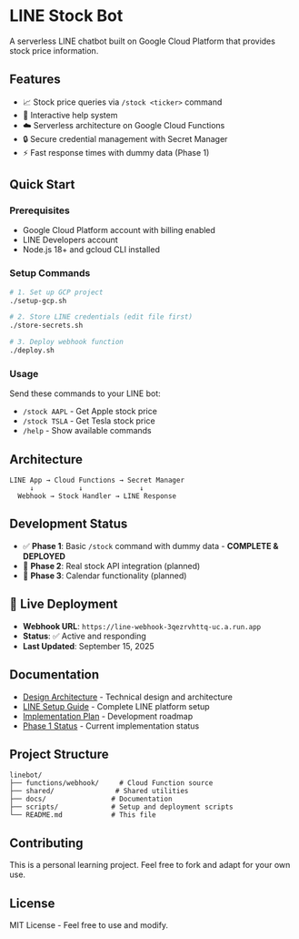 # LINE Stock Bot

A serverless LINE chatbot built on Google Cloud Platform that provides stock price information.

## Features

- 📈 Stock price queries via `/stock <ticker>` command
- 🤖 Interactive help system
- ☁️ Serverless architecture on Google Cloud Functions
- 🔒 Secure credential management with Secret Manager
- ⚡ Fast response times with dummy data (Phase 1)

## Quick Start

### Prerequisites
- Google Cloud Platform account with billing enabled
- LINE Developers account
- Node.js 18+ and gcloud CLI installed

### Setup Commands

```bash
# 1. Set up GCP project
./setup-gcp.sh

# 2. Store LINE credentials (edit file first)
./store-secrets.sh

# 3. Deploy webhook function
./deploy.sh
```

### Usage

Send these commands to your LINE bot:

- `/stock AAPL` - Get Apple stock price
- `/stock TSLA` - Get Tesla stock price  
- `/help` - Show available commands

## Architecture

```
LINE App → Cloud Functions → Secret Manager
     ↓           ↓              ↓
  Webhook → Stock Handler → LINE Response
```

## Development Status

- ✅ **Phase 1**: Basic `/stock` command with dummy data - **COMPLETE & DEPLOYED**
- 🔄 **Phase 2**: Real stock API integration (planned)
- 🔄 **Phase 3**: Calendar functionality (planned)

## 🚀 Live Deployment

- **Webhook URL**: `https://line-webhook-3qezrvhttq-uc.a.run.app`
- **Status**: ✅ Active and responding
- **Last Updated**: September 15, 2025

## Documentation

- [Design Architecture](./DESIGN.md) - Technical design and architecture
- [LINE Setup Guide](./LINE_SETUP.md) - Complete LINE platform setup
- [Implementation Plan](./IMPLEMENTATION_PLAN.md) - Development roadmap
- [Phase 1 Status](./PHASE1_STATUS.md) - Current implementation status

## Project Structure

```
linebot/
├── functions/webhook/     # Cloud Function source
├── shared/               # Shared utilities
├── docs/                # Documentation
├── scripts/             # Setup and deployment scripts
└── README.md            # This file
```

## Contributing

This is a personal learning project. Feel free to fork and adapt for your own use.

## License

MIT License - Feel free to use and modify.